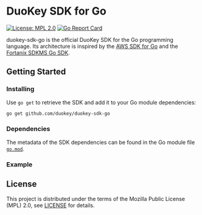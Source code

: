 # DuoKey SDK for Go

[![License: MPL 2.0](https://img.shields.io/badge/License-MPL%202.0-brightgreen.svg)](https://opensource.org/licenses/MPL-2.0)
[![Go Report Card](https://goreportcard.com/badge/github.com/duokey/duokey-sdk-go)](https://goreportcard.com/report/github.com/duokey/duokey-sdk-go)

duokey-sdk-go is the official DuoKey SDK for the Go programming language. Its architecture is
inspired by the [AWS SDK for Go](https://github.com/aws/aws-sdk-go) and the
[Fortanix SDKMS Go SDK](https://github.com/fortanix/sdkms-client-go).

## Getting Started

### Installing

Use `go get` to retrieve the SDK and add it to your Go module dependencies:

```bash
go get github.com/duokey/duokey-sdk-go
```

### Dependencies

The metadata of the SDK dependencies can be found in the Go module file [`go.mod`](go.mod).

### Example

## License

This project is distributed under the terms of the Mozilla Public License (MPL) 2.0, see [LICENSE](LICENSE) for details.
